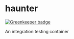 # haunter

[![Greenkeeper badge](https://badges.greenkeeper.io/lacqueristas/haunter.svg)](https://greenkeeper.io/)

An integration testing container
